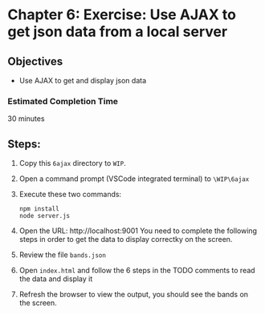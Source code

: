 # Chapter 6: Exercise: Use AJAX to get json data from a local server
## Objectives
* Use AJAX to get and display json data

### Estimated Completion Time 
30 minutes

## Steps:
1. Copy this `6ajax` directory to `WIP`.

1. Open a command prompt (VSCode integrated terminal) to `\WIP\6ajax` 

1. Execute these two commands:
    ```
    npm install
    node server.js 
    ```
1. Open the URL: http://localhost:9001
You need to complete the following steps in order to get the data to display correctky on the screen.

1. Review the file `bands.json`

1. Open `index.html` and follow the 6 steps in the TODO comments to read the data and display it

1. Refresh the browser to view the output, you should see the bands on the screen.